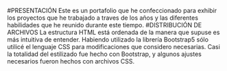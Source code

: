#PRESENTACIÓN
Este es un portafolio que he confeccionado para exhibir los proyectos que he trabajado a traves de los años y las diferentes habilidades que he reunido durante este tiempo.
#DISTRIBUCIÓN DE ARCHIVOS
La estructura HTML está ordenada de la manera que supuse es más intuitiva de entender.
Habiendo utilizado la librería Bootstrap5 sólo utilicé el lenguaje CSS para modificaciones que considero necesarias.
Casi la totalidad del estilizado fue hecho con Bootstrap, y algunos ajustes necesarios fueron hechos con archivos CSS.